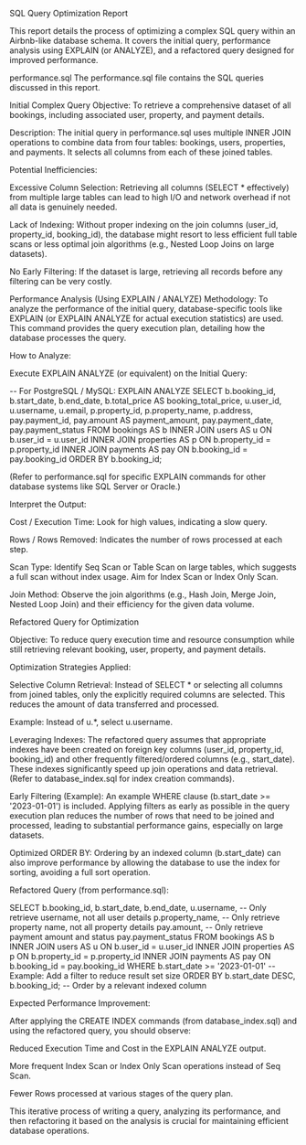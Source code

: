 SQL Query Optimization Report

This report details the process of optimizing a complex SQL query within an Airbnb-like database schema. It covers the initial query, performance analysis using EXPLAIN (or ANALYZE), and a refactored query designed for improved performance.

performance.sql
The performance.sql file contains the SQL queries discussed in this report.

Initial Complex Query
Objective: To retrieve a comprehensive dataset of all bookings, including associated user, property, and payment details.

Description:
The initial query in performance.sql uses multiple INNER JOIN operations to combine data from four tables: bookings, users, properties, and payments. It selects all columns from each of these joined tables.

Potential Inefficiencies:

Excessive Column Selection: Retrieving all columns (SELECT * effectively) from multiple large tables can lead to high I/O and network overhead if not all data is genuinely needed.

Lack of Indexing: Without proper indexing on the join columns (user_id, property_id, booking_id), the database might resort to less efficient full table scans or less optimal join algorithms (e.g., Nested Loop Joins on large datasets).

No Early Filtering: If the dataset is large, retrieving all records before any filtering can be very costly.

Performance Analysis (Using EXPLAIN / ANALYZE)
Methodology:
To analyze the performance of the initial query, database-specific tools like EXPLAIN (or EXPLAIN ANALYZE for actual execution statistics) are used. This command provides the query execution plan, detailing how the database processes the query.

How to Analyze:

Execute EXPLAIN ANALYZE (or equivalent) on the Initial Query:

-- For PostgreSQL / MySQL:
EXPLAIN ANALYZE
SELECT
    b.booking_id, b.start_date, b.end_date, b.total_price AS booking_total_price,
    u.user_id, u.username, u.email,
    p.property_id, p.property_name, p.address,
    pay.payment_id, pay.amount AS payment_amount, pay.payment_date, pay.payment_status
FROM
    bookings AS b
INNER JOIN users AS u ON b.user_id = u.user_id
INNER JOIN properties AS p ON b.property_id = p.property_id
INNER JOIN payments AS pay ON b.booking_id = pay.booking_id
ORDER BY b.booking_id;

(Refer to performance.sql for specific EXPLAIN commands for other database systems like SQL Server or Oracle.)

Interpret the Output:

Cost / Execution Time: Look for high values, indicating a slow query.

Rows / Rows Removed: Indicates the number of rows processed at each step.

Scan Type: Identify Seq Scan or Table Scan on large tables, which suggests a full scan without index usage. Aim for Index Scan or Index Only Scan.

Join Method: Observe the join algorithms (e.g., Hash Join, Merge Join, Nested Loop Join) and their efficiency for the given data volume.

Refactored Query for Optimization

Objective: To reduce query execution time and resource consumption while still retrieving relevant booking, user, property, and payment details.

Optimization Strategies Applied:

Selective Column Retrieval: Instead of SELECT * or selecting all columns from joined tables, only the explicitly required columns are selected. This reduces the amount of data transferred and processed.

Example: Instead of u.*, select u.username.

Leveraging Indexes: The refactored query assumes that appropriate indexes have been created on foreign key columns (user_id, property_id, booking_id) and other frequently filtered/ordered columns (e.g., start_date). These indexes significantly speed up join operations and data retrieval. (Refer to database_index.sql for index creation commands).

Early Filtering (Example): An example WHERE clause (b.start_date >= '2023-01-01') is included. Applying filters as early as possible in the query execution plan reduces the number of rows that need to be joined and processed, leading to substantial performance gains, especially on large datasets.

Optimized ORDER BY: Ordering by an indexed column (b.start_date) can also improve performance by allowing the database to use the index for sorting, avoiding a full sort operation.

Refactored Query (from performance.sql):

SELECT
    b.booking_id,
    b.start_date,
    b.end_date,
    u.username,         -- Only retrieve username, not all user details
    p.property_name,    -- Only retrieve property name, not all property details
    pay.amount,         -- Only retrieve payment amount and status
    pay.payment_status
FROM
    bookings AS b
INNER JOIN
    users AS u ON b.user_id = u.user_id
INNER JOIN
    properties AS p ON b.property_id = p.property_id
INNER JOIN
    payments AS pay ON b.booking_id = pay.booking_id
WHERE
    b.start_date >= '2023-01-01' -- Example: Add a filter to reduce result set size
ORDER BY
    b.start_date DESC, b.booking_id; -- Order by a relevant indexed column

Expected Performance Improvement:

After applying the CREATE INDEX commands (from database_index.sql) and using the refactored query, you should observe:

Reduced Execution Time and Cost in the EXPLAIN ANALYZE output.

More frequent Index Scan or Index Only Scan operations instead of Seq Scan.

Fewer Rows processed at various stages of the query plan.

This iterative process of writing a query, analyzing its performance, and then refactoring it based on the analysis is crucial for maintaining efficient database operations.
